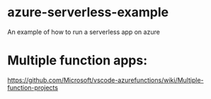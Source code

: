 # azure-serverless-example
An example of how to run a serverless app on azure

# Multiple function apps:
https://github.com/Microsoft/vscode-azurefunctions/wiki/Multiple-function-projects
